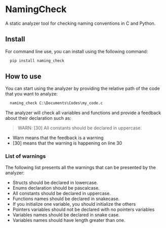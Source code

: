 
# NamingCheck
A static analyzer tool for checking naming conventions in C and Python.


## Install

For command line use, you can install using the following command:

```bash
  pip install naming_check
```


    
## How to use

You can start using the analyzer by providing the relative path of the code that you want to analyze:


```python
  naming_check C:\Documents\Codes\my_code.c
```

The analyzer will check all variables and functions and provide a feedback about their declaration such as:

> WARN: [30] All constants should be declared in uppercase.

- Warn means that the feedback is a warning
- [30] means that the warning is happening on line 30

### List of warnings

The following list presents all the warnings that can be presented by the analyzer:

- Structs should be declared in lowercase.
- Enums declaration should be pascalcase.
- All constants should be declared in uppercase.
- Functions names should be declared in snakecase.
- If you initialize one variable, you should initialize the others
- Pointers variables should not be declared with no pointers variables
- Variables names should be declared in snake case.
- Variables names should have length greater than one.

